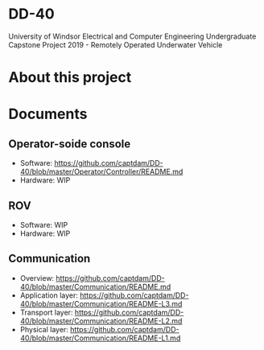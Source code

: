 # DD-40
University of Windsor Electrical and Computer Engineering Undergraduate Capstone Project 2019 - Remotely Operated Underwater Vehicle

# About this project

# Documents
## Operator-soide console
- Software: https://github.com/captdam/DD-40/blob/master/Operator/Controller/README.md
- Hardware: WIP
## ROV
- Software: WIP
- Hardware: WIP
## Communication
- Overview: https://github.com/captdam/DD-40/blob/master/Communication/README.md
- Application layer: https://github.com/captdam/DD-40/blob/master/Communication/README-L3.md
- Transport layer: https://github.com/captdam/DD-40/blob/master/Communication/README-L2.md
- Physical layer: https://github.com/captdam/DD-40/blob/master/Communication/README-L1.md
